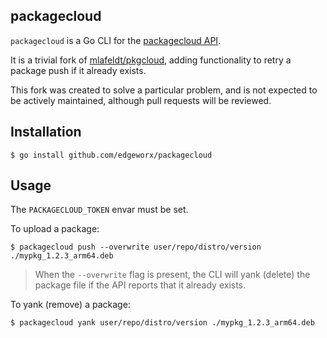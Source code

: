 ## packagecloud

`packagecloud` is a Go CLI for the [packagecloud API](https://packagecloud.io/docs/api).

It is a trivial fork of [mlafeldt/pkgcloud](https://github.com/mlafeldt/pkgcloud),
adding functionality to retry a package push if it already exists.

This fork was created to solve a particular problem, and is not expected to
be actively maintained, although pull requests will be reviewed.

## Installation

```shell
$ go install github.com/edgeworx/packagecloud
```

## Usage

The `PACKAGECLOUD_TOKEN` envar must be set.

To upload a package:

```shell
$ packagecloud push --overwrite user/repo/distro/version ./mypkg_1.2.3_arm64.deb
```

> When the `--overwrite` flag is present, the CLI will yank (delete) the package file
if the API reports that it already exists.

To yank (remove) a package:

```shell
$ packagecloud yank user/repo/distro/version ./mypkg_1.2.3_arm64.deb
```
